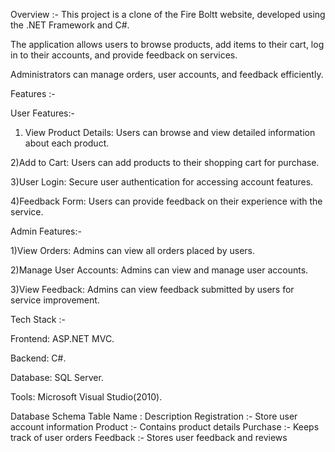 Overview :-
This project is a clone of the Fire Boltt website, developed using the .NET Framework and C#.

The application allows users to browse products, add items to their cart, log in to their accounts, and provide feedback on services. 

Administrators can manage orders, user accounts, and feedback efficiently.


Features :-

User Features:-
1) View Product Details: Users can browse and view detailed information about each product.
     
  2)Add to Cart: Users can add products to their shopping cart for purchase.
  
  3)User Login: Secure user authentication for accessing account features.
  
  4)Feedback Form: Users can provide feedback on their experience with the service.
  
Admin Features:-

  1)View Orders: Admins can view all orders placed by users.
  
  2)Manage User Accounts: Admins can view and manage user accounts.
  
  3)View Feedback: Admins can view feedback submitted by users for service improvement.
  

Tech Stack :-

  Frontend: ASP.NET MVC.
  
  Backend: C#.
  
  Database: SQL Server.
  
  Tools:  Microsoft Visual Studio(2010).
  

  Database Schema
 Table Name   :  Description
 Registration :- Store user account information
 Product      :-	Contains product details
 Purchase	   :- Keeps track of user orders
 Feedback	   :- Stores user feedback and reviews
